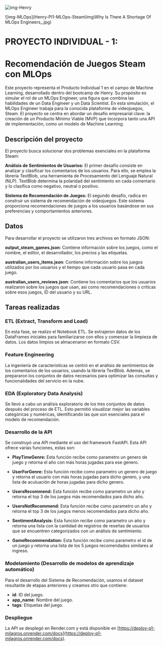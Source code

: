 ![img-Henry](Henry-PI1-MLOps-Steam\Img\68747470733a2f2f643331757a386c77666d796e38672e636c6f756466726f6e742e6e65742f4173736574732f6c6f676f2d68656e72792d77686974652d6c672e706e67.png)

![img-MLOps](Henry-PI1-MLOps-Steam\Img\Why Is There A Shortage Of MLOps Engineers_.jpg)

# PROYECTO INDIVIDUAL - 1:
# Recomendación de Juegos Steam con MLOps


Este proyecto representa el Producto Individual 1 en el campo de Machine Learning, desarrollado dentro del bootcamp de Henry. Su propósito es simular el rol de un MLOps Engineer, una figura que combina las habilidades de un Data Engineer y un Data Scientist. En esta simulación, el MLOps Engineer trabaja para la conocida plataforma de videojuegos, Steam. El proyecto se centra en abordar un desafío empresarial clave: la creación de un Producto Mínimo Viable (MVP) que incorpora tanto una API de implementación, como un modelo de Machine Learning.

## Descripción del proyecto

El proyecto busca solucionar dos problemas esenciales en la plataforma Steam:

**Análisis de Sentimientos de Usuarios:** El primer desafío consiste en analizar y clasificar los comentarios de los usuarios. Para ello, se emplea la librería TextBlob, una herramienta de Procesamiento del Lenguaje Natural (NLP). TextBlob determina la polaridad del sentimiento en cada comentario y lo clasifica como negativo, neutral o positivo.

**Sistema de Recomendación de Juegos:** El segundo desafío, radica en construir un sistema de recomendación de videojuegos. Este sistema proporciona recomendaciones de juegos a los usuarios basándose en sus preferencias y comportamientos anteriores.

## Datos

Para desarrollar el proyecto se utilizaron tres archivos en formato JSON:

**output_steam_games.json**: Contiene información sobre los juegos, como el nombre, el editor, el desarrollador, los precios y las etiquetas.

**australian_users_items.json**: Contiene información sobre los juegos utilizados por los usuarios y el tiempo que cada usuario pasa en cada juego.

**australian_users_reviews.json**: Contiene los comentarios que los usuarios realizaron sobre los juegos que usan, así como recomendaciones o críticas sobre esos juegos, ID del usuario y su URL.

## Tareas realizadas

### ETL (Extract, Transform and Load)

En esta fase, se realizo el Notebook ETL. Se extrajeron datos de los DataFrames iniciales para familiarizarse con ellos y comenzar la limpieza de datos. Los datos limpios se almacenaron en formato CSV.

### Feature Engineering

La ingeniería de características se centró en el análisis de sentimientos de los comentarios de los usuarios, usando la librería TextBlob. Además, se prepararon los conjuntos de datos necesarios para optimizar las consultas y funcionalidades del servicio en la nube.

### EDA (Exploratory Data Analysis)

Se llevó a cabo un análisis exploratorio de los tres conjuntos de datos después del proceso de ETL. Esto permitió visualizar mejor las variables categóricas y numéricas, identificando las que son esenciales para el modelo de recomendación.

### Desarrollo de la API

Se construyó una API mediante el uso del framework FastAPI. Esta API ofrece varias funciones, estas son: 

- **PlayTimeGenre:** Esta función recibe como parametro un genero de juego y retorna el año con más horas jugadas para ese genero.

- **UserForGenre:** Esta función recibe como parametro un genero de juego y retorna el usuario con más horas jugadas para dicho genero, y una lista de aculuación de horas jugadas para dicho genero.

- **UsersRecommend:** Esta función recibe como parametro un año y retorna el top 3 de los juegos más recomendados para dicho año.

- **UsersNotRecommend:** Esta función recibe como parametro un año y retorna el top 3 de los juegos menos recomendados para dicho año.

- **SentimentAnalysis:** Esta función recibe como parametro un año y retorna una lista con la cantidad de registros de reseñas de usuarios que se encuentren categorizados con un análisis de sentimiento.

- **GameRecommendation:** Esta función recibe como parametro el id de un juego y retorna una lista de los 5 juegos recomendados similares al ingreso.

### Modelamiento (Desarrollo de modelos de aprendizaje automático)

Para el desarrollo del Sistema de Recomendación, usamos el dataset resultante de etapas anteriores y creamos otro que contiene:

- **id**: ID del juego.
- **app_name**: Nombre del juego.
- **tags**: Etiquetas del juego.


### Despliegue

La API se desplegó en Render.com y está disponible en [https://deploy-p1-milagros.onrender.com/docs](https://deploy-p1-milagros.onrender.com/docs).

